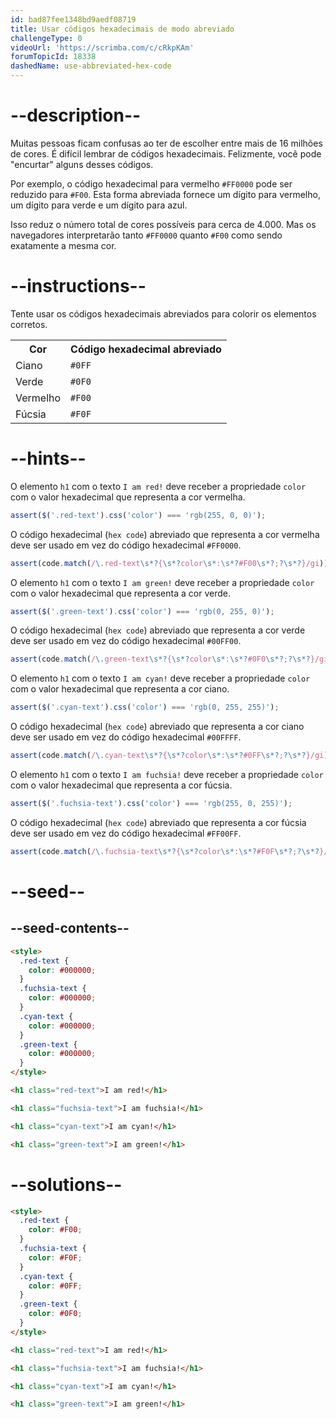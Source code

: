 ```yaml
---
id: bad87fee1348bd9aedf08719
title: Usar códigos hexadecimais de modo abreviado
challengeType: 0
videoUrl: 'https://scrimba.com/c/cRkpKAm'
forumTopicId: 18338
dashedName: use-abbreviated-hex-code
---
```


# --description--

Muitas pessoas ficam confusas ao ter de escolher entre mais de 16 milhões de cores. É difícil lembrar de códigos hexadecimais. Felizmente, você pode "encurtar" alguns desses códigos.

Por exemplo, o código hexadecimal para vermelho `#FF0000` pode ser reduzido para `#F00`. Esta forma abreviada fornece um dígito para vermelho, um dígito para verde e um dígito para azul.

Isso reduz o número total de cores possíveis para cerca de 4.000. Mas os navegadores interpretarão tanto `#FF0000` quanto `#F00` como sendo exatamente a mesma cor.

# --instructions--

Tente usar os códigos hexadecimais abreviados para colorir os elementos corretos.

<table class='table table-striped'><tbody><tr><th>Cor</th><th>Código hexadecimal abreviado</th></tr><tr><td>Ciano</td><td><code>#0FF</code></td></tr><tr><td>Verde</td><td><code>#0F0</code></td></tr><tr><td>Vermelho</td><td><code>#F00</code></td></tr><tr><td>Fúcsia</td><td><code>#F0F</code></td></tr></tbody></table>

# --hints--

O elemento `h1` com o texto `I am red!` deve receber a propriedade `color` com o valor hexadecimal que representa a cor vermelha.

```js
assert($('.red-text').css('color') === 'rgb(255, 0, 0)');
```

O código hexadecimal (`hex code`) abreviado que representa a cor vermelha deve ser usado em vez do código hexadecimal `#FF0000`.

```js
assert(code.match(/\.red-text\s*?{\s*?color\s*:\s*?#F00\s*?;?\s*?}/gi));
```

O elemento `h1` com o texto `I am green!` deve receber a propriedade `color` com o valor hexadecimal que representa a cor verde.

```js
assert($('.green-text').css('color') === 'rgb(0, 255, 0)');
```

O código hexadecimal (`hex code`) abreviado que representa a cor verde deve ser usado em vez do código hexadecimal `#00FF00`.

```js
assert(code.match(/\.green-text\s*?{\s*?color\s*:\s*?#0F0\s*?;?\s*?}/gi));
```

O elemento `h1` com o texto `I am cyan!` deve receber a propriedade `color` com o valor hexadecimal que representa a cor ciano.

```js
assert($('.cyan-text').css('color') === 'rgb(0, 255, 255)');
```

O código hexadecimal (`hex code`) abreviado que representa a cor ciano deve ser usado em vez do código hexadecimal `#00FFFF`.

```js
assert(code.match(/\.cyan-text\s*?{\s*?color\s*:\s*?#0FF\s*?;?\s*?}/gi));
```

O elemento `h1` com o texto `I am fuchsia!` deve receber a propriedade `color` com o valor hexadecimal que representa a cor fúcsia.

```js
assert($('.fuchsia-text').css('color') === 'rgb(255, 0, 255)');
```

O código hexadecimal (`hex code`) abreviado que representa a cor fúcsia deve ser usado em vez do código hexadecimal `#FF00FF`.

```js
assert(code.match(/\.fuchsia-text\s*?{\s*?color\s*:\s*?#F0F\s*?;?\s*?}/gi));
```

# --seed--

## --seed-contents--

```html
<style>
  .red-text {
    color: #000000;
  }
  .fuchsia-text {
    color: #000000;
  }
  .cyan-text {
    color: #000000;
  }
  .green-text {
    color: #000000;
  }
</style>

<h1 class="red-text">I am red!</h1>

<h1 class="fuchsia-text">I am fuchsia!</h1>

<h1 class="cyan-text">I am cyan!</h1>

<h1 class="green-text">I am green!</h1>
```

# --solutions--

```html
<style>
  .red-text {
    color: #F00;
  }
  .fuchsia-text {
    color: #F0F;
  }
  .cyan-text {
    color: #0FF;
  }
  .green-text {
    color: #0F0;
  }
</style>

<h1 class="red-text">I am red!</h1>

<h1 class="fuchsia-text">I am fuchsia!</h1>

<h1 class="cyan-text">I am cyan!</h1>

<h1 class="green-text">I am green!</h1>
```
